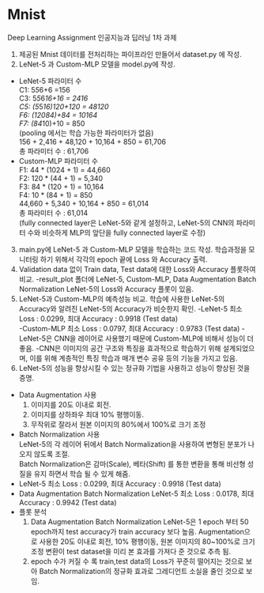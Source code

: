 # Mnist
Deep Learning Assignment
인공지능과 딥러닝 1차 과제

1. 제공된 Mnist 데이터를 전처리하는 파이프라인 만들어서 dataset.py 에 작성. 
2. LeNet-5 과 Custom-MLP 모델을 model.py에 작성. 
  - LeNet-5 파라미터 수   
    C1: 5*5*6+6  =156   
    C3: 5*5*6*16+16 = 2416   
    C5: (5*5*16)*120+120 = 48120   
    F6: (120*84)+84 = 10164   
    F7: (84*10)+10 = 850   
    (pooling 에서는 학습 가능한 파라미터가 없음)   
    156 + 2,416 + 48,120 + 10,164 + 850 = 61,706   
    총 파라미터 수 : 61,706   
  - Custom-MLP 파라미터 수   
    F1: 44 * (1024 + 1) = 44,660   
    F2: 120 * (44 + 1) = 5,340   
    F3: 84 * (120 + 1) = 10,164   
    F4: 10 * (84 + 1) = 850   
    44,660 + 5,340 + 10,164 + 850 = 61,014   
    총 파라미터 수 : 61,014   
    (fully connected layer은 LeNet-5와 같게 설정하고, LeNet-5의 CNN의 파라미터 수와 비슷하게 MLP의 앞단을 fully connected layer로 수정)   
3. main.py에 LeNet-5 과 Custom-MLP 모델을 학습하는 코드 작성. 학습과정을 모니터링 하기 위해서 각각의 epoch 끝에 Loss 와 Accuracy 출력. 
4. Validation data 없이 Train data, Test data에 대한 Loss와 Accuracy 플롯하여 비교.
  -result_plot 폴더에 LeNet-5, Custom-MLP, Data Augmentation Batch Normalization LeNet-5의 Loss와 Accuracy 플롯이 있음.
5. LeNet-5과 Custom-MLP의 예측성능 비교. 학습에 사용한 LeNet-5의 Accuracy와 알려진 LeNet-5의 Accuracy가 비슷한지 확인.
  -LeNet-5 최소 Loss : 0.0299, 최대 Accuracy : 0.9918 (Test data)  
  -Custom-MLP 최소 Loss : 0.0797, 최대 Accuracy : 0.9783 (Test data) 
  -LeNet-5은 CNN을 레이어로 사용했기 때문에 Custom-MLP에 비해서 성능이 더 좋음.
  -CNN은 이미지의 공간 구조와 특징을 효과적으로 학습하기 위해 설계되었으며, 이를 위해 계층적인 특징 학습과 매개 변수 공유 등의 기능을 가지고 있음.
6. LeNet-5의 성능을 향상시킬 수 있는 정규화 기법을 사용하고 성능이 향상된 것을 증명. 
  - Data Augmentation 사용 
    1) 이미지를 20도 이내로 회전.
    2) 이미지를 상하좌우 최대 10% 평행이동.
    3) 무작위로 잘라서 원본 이미지의 80%에서 100%로 크기 조정
  - Batch Normalization 사용   
    LeNet-5의 각 레이어 뒤에서 Batch Normalization을 사용하여 변형된 분포가 나오지 않도록 조절.   
    Batch Normalization은 감마(Scale), 베타(Shift) 를 통한 변환을 통해 비선형 성질을 유지 하면서 학습 될 수 있게 해줌.     
  - LeNet-5 최소 Loss : 0.0299, 최대 Accuracy : 0.9918 (Test data)
  - Data Augmentation Batch Normalization LeNet-5 최소 Loss : 0.0178, 최대 Accuracy : 0.9942 (Test data)  
  - 플롯 분석
    1) Data Augmentation Batch Normalization LeNet-5은 1 epoch 부터 50 epoch까지 test accuracy가 train accuracy 보다 높음. Augmentation으로 사용한 20도 이내로 회전, 10% 평행이동, 원본 이미지의 80~100%로 크기 조정 변환이 test dataset을 미리 본 효과를 가져다 준 것으로 추측 됨.
    2) epoch 수가 커질 수 록 train,test data의 Loss가 꾸준히 떨어지는 것으로 보아 Batch Normalization의 정규화 효과로 그레디언트 소실을 줄인 것으로 보임.
  
